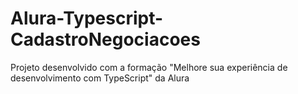 # Alura-Typescript-CadastroNegociacoes
Projeto desenvolvido com a formação "Melhore sua experiência de desenvolvimento com TypeScript" da Alura

